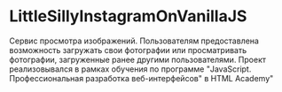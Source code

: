 # LittleSillyInstagramOnVanillaJS
Cервис просмотра изображений. Пользователям предоставлена возможность загружать свои фотографии или просматривать фотографии, загруженные ранее другими пользователями. Проект реализовывался в рамках обучения по программе "JavaScript. Профессиональная разработка веб-интерфейсов" в HTML Academy"
